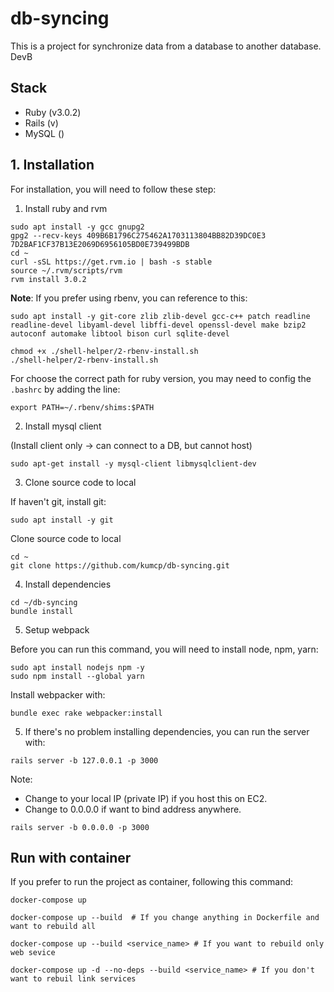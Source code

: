 # db-syncing

This is a project for synchronize data from a database to another database.
DevB


## Stack

-   Ruby (v3.0.2)
-   Rails (v)
-   MySQL ()

## 1. Installation

For installation, you will need to follow these step:

1. Install ruby and rvm

```
sudo apt install -y gcc gnupg2
gpg2 --recv-keys 409B6B1796C275462A1703113804BB82D39DC0E3 7D2BAF1CF37B13E2069D6956105BD0E739499BDB
cd ~
curl -sSL https://get.rvm.io | bash -s stable
source ~/.rvm/scripts/rvm
rvm install 3.0.2
```

**Note**: If you prefer using rbenv, you can reference to this:

```
sudo apt install -y git-core zlib zlib-devel gcc-c++ patch readline readline-devel libyaml-devel libffi-devel openssl-devel make bzip2 autoconf automake libtool bison curl sqlite-devel

chmod +x ./shell-helper/2-rbenv-install.sh
./shell-helper/2-rbenv-install.sh

```

For choose the correct path for ruby version, you may need to config the `.bashrc` by adding the line:

```
export PATH=~/.rbenv/shims:$PATH
```

2. Install mysql client

(Install client only -> can connect to a DB, but cannot host)

```
sudo apt-get install -y mysql-client libmysqlclient-dev
```

3. Clone source code to local

If haven't git, install git: 
```
sudo apt install -y git
```


Clone source code to local
```
cd ~
git clone https://github.com/kumcp/db-syncing.git
```

4. Install dependencies

```
cd ~/db-syncing
bundle install
```

5. Setup webpack

Before you can run this command, you will need to install node, npm, yarn:

```
sudo apt install nodejs npm -y
sudo npm install --global yarn
```

Install webpacker with:

```
bundle exec rake webpacker:install
```

5. If there's no problem installing dependencies, you can run the server with:

```
rails server -b 127.0.0.1 -p 3000
```

Note:
- Change to your local IP (private IP) if you host this on EC2.
- Change to 0.0.0.0 if want to bind address anywhere.
```
rails server -b 0.0.0.0 -p 3000
```

## Run with container

If you prefer to run the project as container, following this command:

```
docker-compose up

docker-compose up --build  # If you change anything in Dockerfile and want to rebuild all

docker-compose up --build <service_name> # If you want to rebuild only web sevice

docker-compose up -d --no-deps --build <service_name> # If you don't want to rebuil link services
```
